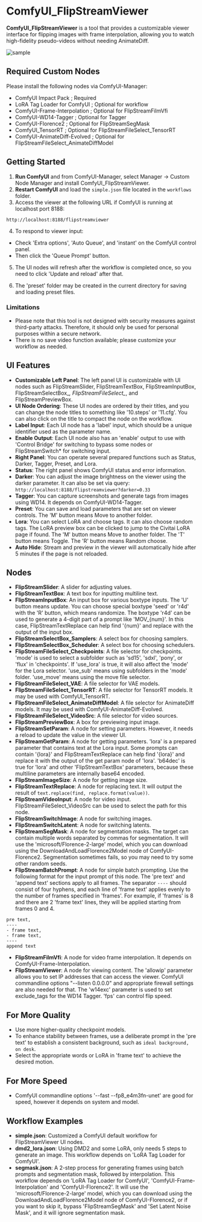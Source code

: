 # ComfyUI_FlipStreamViewer

**ComfyUI_FlipStreamViewer** is a tool that provides a customizable viewer interface for flipping images with frame interpolation, allowing you to watch high-fidelity pseudo-videos without needing AnimateDiff.

![sample](https://github.com/user-attachments/assets/4ceecd68-bd35-4eb5-95bf-4ce822ff0591)

## Required Custom Nodes

Please install the following nodes via ComfyUI-Manager:

- ComfyUI Impact Pack  ; Required
- LoRA Tag Loader for ComfyUI  ; Optional for workflow
- ComfyUI-Frame-Interpolation  ; Optional for FlipStreamFilmVfi
- ComfyUI-WD14-Tagger  ; Optional for Tagger
- ComfyUI-Florence2  ; Optional for FlipStreamSegMask
- ComfyUI_TensorRT  ; Optional for FlipStreamFileSelect_TensorRT
- ComfyUI-AnimateDiff-Evolved  ; Optional for FlipStreamFileSelect_AnimateDiffModel

## Getting Started
1. **Run ComfyUI** and from ComfyUI-Manager, select Manager -> Custom Node Manager and install ComfyUI_FlipStreamViewer.
2. **Restart ComfyUI** and load the `simple.json` file located in the `workflows` folder.
3. Access the viewer at the following URL if ComfyUI is running at localhost port 8188:

`http://localhost:8188/flipstreamviewer`

4. To respond to viewer input:
- Check 'Extra options', 'Auto Queue', and 'instant' on the ComfyUI control panel.
- Then click the 'Queue Prompt' button.

5. The UI nodes will refresh after the workflow is completed once, so you need to click 'Update and reload' after that.

6. The 'preset' folder may be created in the current directory for saving and loading preset files.

### Limitations

- Please note that this tool is not designed with security measures against third-party attacks. Therefore, it should only be used for personal purposes within a secure network.
- There is no save video function available; please customize your workflow as needed.

## UI Features

- **Customizable Left Panel**: The left panel UI is customizable with UI nodes such as FlipStreamSlider, FlipStreamTextBox, FlipStreamInputBox, FlipStreamSelectBox_*, FlipStreamFileSelect_*, and FlipStreamPreviewBox.
- **UI Node Ordering**: These UI nodes are ordered by their titles, and you can change the node titles to something like '10.steps' or '11.cfg'. You can also click on the title to compact the node on the workflow.
- **Label Input**: Each UI node has a 'label' input, which should be a unique identifier used as the parameter name.
- **Enable Output**: Each UI node also has an 'enable' output to use with 'Control Bridge' for switching to bypass some nodes or FlipStreamSwitch* for switching input.
- **Right Panel**: You can operate several prepared functions such as Status, Darker, Tagger, Preset, and Lora.
- **Status**: The right panel shows ComfyUI status and error information.
- **Darker**: You can adjust the image brightness on the viewer using the darker parameter. It can also be set via query:
`http://localhost:8188/flipstreamviewer?darker=0.33`
- **Tagger**: You can capture screenshots and generate tags from images using WD14. It depends on ComfyUI-WD14-Tagger.
- **Preset**: You can save and load parameters that are set on viewer controls. The 'M' button means Move to another folder.
- **Lora**: You can select LoRA and choose tags. It can also choose random tags. The LoRA preview box can be clicked to jump to the Civitai LoRA page if found. The 'M' button means Move to another folder. The 'T' button means Toggle. The 'R' button means Random choose.
- **Auto Hide**: Stream and preview in the viewer will automatically hide after 5 minutes if the page is not reloaded.

## Nodes

- **FlipStreamSlider**: A slider for adjusting values.
- **FlipStreamTextBox**: A text box for inputting multiline text.
- **FlipStreamInputBox**: An input box for various boxtype inputs. The 'U' button means update. You can choose special boxtype 'seed' or 'r4d' with the 'R' button, which means randomize. The boxtype 'r4d' can be used to generate a 4-digit part of a prompt like 'MOV_{num}'. In this case, FlipStreamTextReplace can help find '{num}' and replace with the output of the input box.
- **FlipStreamSelectBox_Samplers**: A select box for choosing samplers.
- **FlipStreamSelectBox_Scheduler**: A select box for choosing schedulers.
- **FlipStreamFileSelect_Checkpoints**: A file selector for checkpoints. 'mode' is used to select a subfolder such as 'sd15', 'sdxl', 'pony', or 'flux' in 'checkpoints'. If 'use_lora' is true, it will also affect the 'mode' for the Lora selector. 'use_sub' means using subfolders in the 'mode' folder. 'use_move' means using the move file selector.
- **FlipStreamFileSelect_VAE**: A file selector for VAE models.
- **FlipStreamFileSelect_TensorRT**: A file selector for TensorRT models. It may be used with ComfyUI_TensorRT.
- **FlipStreamFileSelect_AnimateDiffModel**: A file selector for AnimateDiff models. It may be used with ComfyUI-AnimateDiff-Evolved.
- **FlipStreamFileSelect_VideoSrc**: A file selector for video sources.
- **FlipStreamPreviewBox**: A box for previewing input image.
- **FlipStreamSetParam**: A node for setting parameters. However, it needs a reload to update the value in the viewer UI.
- **FlipStreamGetParam**: A node for getting parameters. 'lora' is a prepared parameter that contains text at the Lora input. Some prompts can contain '{lora}' and FlipStreamTextReplace can help find '{lora}' and replace it with the output of the get param node of 'lora'. 'b64dec' is true for 'lora' and other 'FlipStreamTextBox' parameters, because these multiline parameters are internally base64 encoded.
- **FlipStreamImageSize**: A node for getting image size.
- **FlipStreamTextReplace**: A node for replacing text. It will output the result of `text.replace(find, replace.format(value))`.
- **FlipStreamVideoInput**: A node for video input. FlipStreamFileSelect_VideoSrc can be used to select the path for this node.
- **FlipStreamSwitchImage**: A node for switching images.
- **FlipStreamSwitchLatent**: A node for switching latents.
- **FlipStreamSegMask**: A node for segmentation masks. The target can contain multiple words separated by commas for segmentation. It will use the 'microsoft/Florence-2-large' model, which you can download using the DownloadAndLoadFlorence2Model node of ComfyUI-Florence2. Segmentation sometimes fails, so you may need to try some other random seeds.
- **FlipStreamBatchPrompt**: A node for simple batch prompting. Use the following format for the input prompt of this node. The 'pre text' and 'append text' sections apply to all frames. The separator `----` should consist of four hyphens, and each line of 'frame text' applies evenly to the number of frames specified in 'frames'. For example, if 'frames' is 8 and there are 2 'frame text' lines, they will be applied starting from frames 0 and 4.
```
pre text,
----
- frame text,
- frame text,
----
append text
```
- **FlipStreamFilmVfi**: A node for video frame interpolation. It depends on ComfyUI-Frame-Interpolation.
- **FlipStreamViewer**: A node for viewing content. The 'allowip' parameter allows you to set IP addresses that can access the viewer. ComfyUI commandline options "--listen 0.0.0.0" and appropriate firewall settings are also needed for that. The 'w14exc' parameter is used to set exclude_tags for the WD14 Tagger. 'fps' can control flip speed.

## For More Quality

- Use more higher-quality checkpoint models.
- To enhance stability between frames, use a deliberate prompt in the 'pre text' to establish a consistent background, such as `ideal background, on desk`.
- Select the appropriate words or LoRA in 'frame text' to achieve the desired motion.

## For More Speed

- ComfyUI commandline options '--fast --fp8_e4m3fn-unet' are good for speed, however it depends on system and model.

## Workflow Examples

- **simple.json**: Customized a ComfyUI default workflow for FlipStreamViewer UI nodes.
- **dmd2_lora.json**: Using DMD2 and some LoRA, only needs 5 steps to generate an image. This workflow depends on 'LoRA Tag Loader for ComfyUI'.
- **segmask.json**: A 2-step process for generating frames using batch prompts and segmentation mask, followed by interpolation. This workflow depends on 'LoRA Tag Loader for ComfyUI', 'ComfyUI-Frame-Interpolation' and 'ComfyUI-Florence2'. It will use the 'microsoft/Florence-2-large' model, which you can download using the DownloadAndLoadFlorence2Model node of ComfyUI-Florence2, or if you want to skip it, bypass 'FlipStreamSegMask' and 'Set Latent Noise Mask', and it will ignore segmentation mask.
